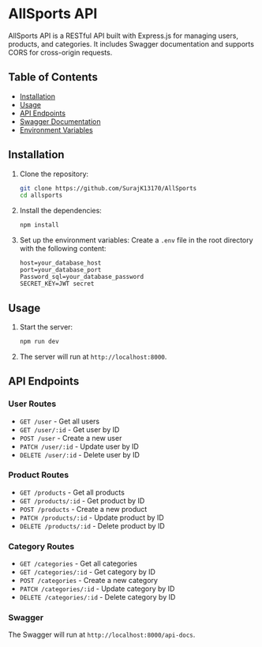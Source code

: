 # AllSports API

AllSports API is a RESTful API built with Express.js for managing users, products, and categories. It includes Swagger documentation and supports CORS for cross-origin requests.

## Table of Contents

- [Installation](#installation)
- [Usage](#usage)
- [API Endpoints](#api-endpoints)
- [Swagger Documentation](#swagger-documentation)
- [Environment Variables](#environment-variables)

## Installation

1. Clone the repository:
    ```bash
    git clone https://github.com/SurajK13170/AllSports
    cd allsports
    ```

2. Install the dependencies:
    ```bash
    npm install
    ```

3. Set up the environment variables:
    Create a `.env` file in the root directory with the following content:
    ```plaintext
    host=your_database_host
    port=your_database_port
    Password_sql=your_database_password
    SECRET_KEY=JWT secret
    ```

## Usage

1. Start the server:
    ```bash
    npm run dev
    ```

2. The server will run at `http://localhost:8000`.

## API Endpoints

### User Routes

- `GET /user` - Get all users
- `GET /user/:id` - Get user by ID
- `POST /user` - Create a new user
- `PATCH /user/:id` - Update user by ID
- `DELETE /user/:id` - Delete user by ID

### Product Routes

- `GET /products` - Get all products
- `GET /products/:id` - Get product by ID
- `POST /products` - Create a new product
- `PATCH /products/:id` - Update product by ID
- `DELETE /products/:id` - Delete product by ID

### Category Routes

- `GET /categories` - Get all categories
- `GET /categories/:id` - Get category by ID
- `POST /categories` - Create a new category
- `PATCH /categories/:id` - Update category by ID
- `DELETE /categories/:id` - Delete category by ID

### Swagger

The Swagger will run at `http://localhost:8000/api-docs`.

